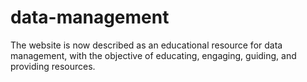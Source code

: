 # data-management
The website is now described as an educational resource for data management, with the objective of educating, engaging, guiding, and providing resources.
